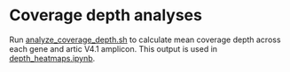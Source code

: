 # Coverage depth analyses

Run [analyze_coverage_depth.sh](scripts/analyze_coverage_depth.sh) to calculate mean coverage depth across each gene and artic V4.1 amplicon. This output is used in [depth_heatmaps.ipynb](../depth_heatmaps.ipynb).